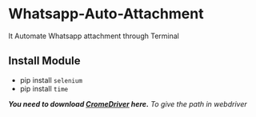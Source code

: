 # Whatsapp-Auto-Attachment
It Automate Whatsapp attachment through Terminal 

 ## Install Module
- pip install `selenium`
- pip install `time`

***You need to download [CromeDriver](https://chromedriver.chromium.org/downloads) here.***
*To give the path in webdriver*


